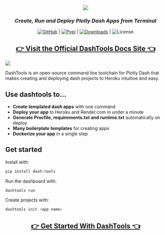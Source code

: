 <div align="center">

![](docs/source/_static/images/dashtools_logo_w_blk_bkg.png)

<h3>
<b><i>Create, Run and Deploy Plotly Dash Apps from Terminal</i></b>
</h3>


[![GitHub](https://img.shields.io/github/stars/andrew-hossack/dash-tools?style=flat-square)](https://github.com/andrew-hossack/dash-tools) | [![Pypi](https://img.shields.io/pypi/v/dash-tools?style=flat-square)](https://pypi.org/project/dash-tools/) | [![Downloads](https://pepy.tech/badge/dash-tools)](https://pepy.tech/project/dash-tools) | ![License](https://img.shields.io/github/license/andrew-hossack/dash-tools)

## [👉 Visit the Official DashTools Docs Site 👈](https://dash-tools.readthedocs.io/en/latest/index.html)

</div>

![](docs/source/_static/images/dashtools_gui.png)

DashTools is an open-source command line toolchain for Plotly Dash that makes creating and deploying dash projects to Heroku intuitive and easy.

## Use dashtools to...

- **Create templated dash apps** with one command
- **Deploy your app** to Heroku and Render.com in under a minute
- **Generate Procfile, requirements.txt and runtime.txt** automatically on deploy
- **Many boilerplate templates** for creating apps
- **Dockerize your app** in a single step

## Get started

Install with:

```bash
pip install dash-tools
```

Run the dashboard with:

```bash
dashtools run
```

Create projects with:

```bash
dashtools init <app name>
```

<div align="center">

## [👉 Get Started With DashTools 👈](https://dash-tools.readthedocs.io/en/latest/getting%20started.html)

</div>